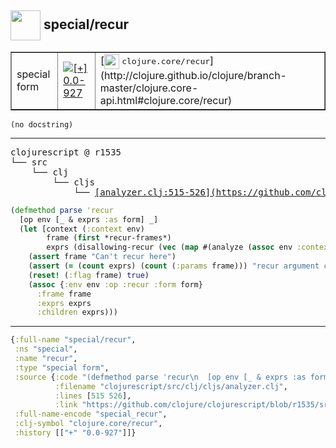 ## <img width="48px" valign="middle" src="http://i.imgur.com/Hi20huC.png"> special/recur

 <table border="1">
<tr>
<td>special form</td>
<td><a href="https://github.com/cljsinfo/api-refs/tree/0.0-927"><img valign="middle" alt="[+] 0.0-927" src="https://img.shields.io/badge/+-0.0--927-lightgrey.svg"></a> </td>
<td>
[<img height="24px" valign="middle" src="http://i.imgur.com/1GjPKvB.png"> <samp>clojure.core/recur</samp>](http://clojure.github.io/clojure/branch-master/clojure.core-api.html#clojure.core/recur)
</td>
</tr>
</table>

 <samp>
</samp>

```
(no docstring)
```

---

 <pre>
clojurescript @ r1535
└── src
    └── clj
        └── cljs
            └── <ins>[analyzer.clj:515-526](https://github.com/clojure/clojurescript/blob/r1535/src/clj/cljs/analyzer.clj#L515-L526)</ins>
</pre>

```clj
(defmethod parse 'recur
  [op env [_ & exprs :as form] _]
  (let [context (:context env)
        frame (first *recur-frames*)
        exprs (disallowing-recur (vec (map #(analyze (assoc env :context :expr) %) exprs)))]
    (assert frame "Can't recur here")
    (assert (= (count exprs) (count (:params frame))) "recur argument count mismatch")
    (reset! (:flag frame) true)
    (assoc {:env env :op :recur :form form}
      :frame frame
      :exprs exprs
      :children exprs)))
```


---

```clj
{:full-name "special/recur",
 :ns "special",
 :name "recur",
 :type "special form",
 :source {:code "(defmethod parse 'recur\n  [op env [_ & exprs :as form] _]\n  (let [context (:context env)\n        frame (first *recur-frames*)\n        exprs (disallowing-recur (vec (map #(analyze (assoc env :context :expr) %) exprs)))]\n    (assert frame \"Can't recur here\")\n    (assert (= (count exprs) (count (:params frame))) \"recur argument count mismatch\")\n    (reset! (:flag frame) true)\n    (assoc {:env env :op :recur :form form}\n      :frame frame\n      :exprs exprs\n      :children exprs)))",
          :filename "clojurescript/src/clj/cljs/analyzer.clj",
          :lines [515 526],
          :link "https://github.com/clojure/clojurescript/blob/r1535/src/clj/cljs/analyzer.clj#L515-L526"},
 :full-name-encode "special_recur",
 :clj-symbol "clojure.core/recur",
 :history [["+" "0.0-927"]]}

```
